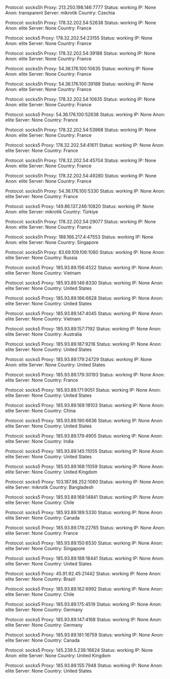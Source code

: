 Protocol: socks5h
Proxy: 213.250.198.146:7777
Status: working
IP: None
Anon: transparent
Server: mikrotik
Country: Czechia

Protocol: socks5h
Proxy: 178.32.202.54:52638
Status: working
IP: None
Anon: elite
Server: None
Country: France

Protocol: socks5
Proxy: 178.32.202.54:23155
Status: working
IP: None
Anon: elite
Server: None
Country: France

Protocol: socks5h
Proxy: 178.32.202.54:39188
Status: working
IP: None
Anon: elite
Server: None
Country: France

Protocol: socks5h
Proxy: 54.36.176.100:10635
Status: working
IP: None
Anon: elite
Server: None
Country: France

Protocol: socks5h
Proxy: 54.36.176.100:39188
Status: working
IP: None
Anon: elite
Server: None
Country: France

Protocol: socks5h
Proxy: 178.32.202.54:10635
Status: working
IP: None
Anon: elite
Server: None
Country: France

Protocol: socks5
Proxy: 54.36.176.100:52638
Status: working
IP: None
Anon: elite
Server: None
Country: France

Protocol: socks5h
Proxy: 178.32.202.54:53968
Status: working
IP: None
Anon: elite
Server: None
Country: France

Protocol: socks5
Proxy: 178.32.202.54:41611
Status: working
IP: None
Anon: elite
Server: None
Country: France

Protocol: socks5h
Proxy: 178.32.202.54:45704
Status: working
IP: None
Anon: elite
Server: None
Country: France

Protocol: socks5h
Proxy: 178.32.202.54:49280
Status: working
IP: None
Anon: elite
Server: None
Country: France

Protocol: socks5h
Proxy: 54.36.176.100:5330
Status: working
IP: None
Anon: elite
Server: None
Country: France

Protocol: socks5
Proxy: 149.86.137.246:10820
Status: working
IP: None
Anon: elite
Server: mikrotik
Country: Türkiye

Protocol: socks5h
Proxy: 178.32.202.54:29077
Status: working
IP: None
Anon: elite
Server: None
Country: France

Protocol: socks5h
Proxy: 188.166.217.4:47553
Status: working
IP: None
Anon: elite
Server: None
Country: Singapore

Protocol: socks5h
Proxy: 83.69.109.106:1080
Status: working
IP: None
Anon: elite
Server: None
Country: Russia

Protocol: socks5
Proxy: 185.93.89.156:4522
Status: working
IP: None
Anon: elite
Server: None
Country: Vietnam

Protocol: socks5
Proxy: 185.93.89.146:8330
Status: working
IP: None
Anon: elite
Server: None
Country: United States

Protocol: socks5
Proxy: 185.93.89.166:6628
Status: working
IP: None
Anon: elite
Server: None
Country: United States

Protocol: socks5
Proxy: 185.93.89.147:4045
Status: working
IP: None
Anon: elite
Server: None
Country: Vietnam

Protocol: socks5
Proxy: 185.93.89.157:7192
Status: working
IP: None
Anon: elite
Server: None
Country: Australia

Protocol: socks5
Proxy: 185.93.89.187:9216
Status: working
IP: None
Anon: elite
Server: None
Country: United States

Protocol: socks5
Proxy: 185.93.89.179:24729
Status: working
IP: None
Anon: elite
Server: None
Country: United States

Protocol: socks5
Proxy: 185.93.89.179:30193
Status: working
IP: None
Anon: elite
Server: None
Country: France

Protocol: socks5
Proxy: 185.93.89.171:9051
Status: working
IP: None
Anon: elite
Server: None
Country: United States

Protocol: socks5
Proxy: 185.93.89.169:18103
Status: working
IP: None
Anon: elite
Server: None
Country: China

Protocol: socks5
Proxy: 185.93.89.190:6636
Status: working
IP: None
Anon: elite
Server: None
Country: United States

Protocol: socks5
Proxy: 185.93.89.179:4905
Status: working
IP: None
Anon: elite
Server: None
Country: India

Protocol: socks5
Proxy: 185.93.89.145:11055
Status: working
IP: None
Anon: elite
Server: None
Country: United States

Protocol: socks5
Proxy: 185.93.89.168:11059
Status: working
IP: None
Anon: elite
Server: None
Country: United Kingdom

Protocol: socks5
Proxy: 103.187.98.252:1080
Status: working
IP: None
Anon: elite
Server: mikrotik
Country: Bangladesh

Protocol: socks5
Proxy: 185.93.89.169:14841
Status: working
IP: None
Anon: elite
Server: None
Country: Chile

Protocol: socks5
Proxy: 185.93.89.189:5330
Status: working
IP: None
Anon: elite
Server: None
Country: Canada

Protocol: socks5
Proxy: 185.93.89.178:22765
Status: working
IP: None
Anon: elite
Server: None
Country: France

Protocol: socks5
Proxy: 185.93.89.150:6530
Status: working
IP: None
Anon: elite
Server: None
Country: Singapore

Protocol: socks5
Proxy: 185.93.89.188:18441
Status: working
IP: None
Anon: elite
Server: None
Country: United States

Protocol: socks5
Proxy: 45.91.92.45:21442
Status: working
IP: None
Anon: elite
Server: None
Country: Brazil

Protocol: socks5
Proxy: 185.93.89.162:6992
Status: working
IP: None
Anon: elite
Server: None
Country: Chile

Protocol: socks5
Proxy: 185.93.89.175:4519
Status: working
IP: None
Anon: elite
Server: None
Country: Germany

Protocol: socks5
Proxy: 185.93.89.147:4168
Status: working
IP: None
Anon: elite
Server: None
Country: Germany

Protocol: socks5
Proxy: 185.93.89.181:16759
Status: working
IP: None
Anon: elite
Server: None
Country: Canada

Protocol: socks5
Proxy: 145.239.5.238:16624
Status: working
IP: None
Anon: elite
Server: None
Country: United Kingdom

Protocol: socks5
Proxy: 185.93.89.155:7948
Status: working
IP: None
Anon: elite
Server: None
Country: United States

